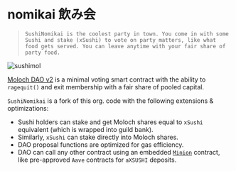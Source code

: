 # nomikai 飲み会
> `SushiNomikai is the coolest party in town. You come in with some Sushi and stake (xSushi) to vote on party matters, like what food gets served. You can leave anytime with your fair share of party food.`

![sushimol](https://i.imgur.com/Y8zntuS.png)

[Moloch DAO v2](https://github.com/MolochVentures/moloch) is a minimal voting smart contract with the ability to `ragequit()` and exit membership with a fair share of pooled capital.

`SushiNomikai` is a fork of this org. code with the following extensions & optimizations:

* Sushi holders can stake and get Moloch shares equal to `xSushi` equivalent (which is wrapped into guild bank).
* Similarly, `xSushi` can stake directly into Moloch shares.
* DAO proposal functions are optimized for gas efficiency. 
* DAO can call any other contract using an embedded  [`Minion`](https://github.com/raid-guild/moloch-minion) contract, like pre-approved `Aave` contracts for `aXSUSHI` deposits.

